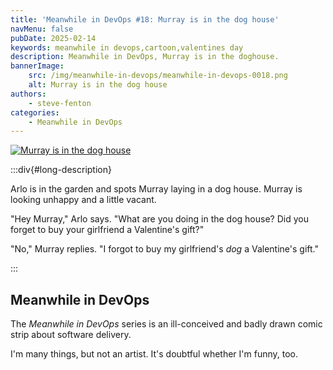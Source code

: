 ```yaml
---
title: 'Meanwhile in DevOps #18: Murray is in the dog house'
navMenu: false
pubDate: 2025-02-14
keywords: meanwhile in devops,cartoon,valentines day
description: Meanwhile in DevOps, Murray is in the doghouse.
bannerImage:
    src: /img/meanwhile-in-devops/meanwhile-in-devops-0018.png
    alt: Murray is in the dog house
authors:
    - steve-fenton
categories:
    - Meanwhile in DevOps
---
```


<a href="#long-description">
<img src="/img/meanwhile-in-devops/meanwhile-in-devops-0018.png" alt="Murray is in the dog house" />
</a>

:::div{#long-description}

Arlo is in the garden and spots Murray laying in a dog house. Murray is looking unhappy and a little vacant.

"Hey Murray," Arlo says. "What are you doing in the dog house? Did you forget to buy your girlfriend a Valentine's gift?"

"No," Murray replies. "I forgot to buy my girlfriend's *dog* a Valentine's gift."

:::

## Meanwhile in DevOps

The *Meanwhile in DevOps* series is an ill-conceived and badly drawn comic strip about software delivery.

I'm many things, but not an artist. It's doubtful whether I'm funny, too.
